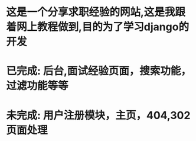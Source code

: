 # 这是一个分享求职经验的网站,这是我跟着网上教程做到,目的为了学习django的开发
# 已完成: 后台,面试经验页面，搜索功能，过滤功能等等
# 未完成: 用户注册模块，主页，404,302页面处理
